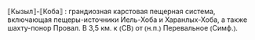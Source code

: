 ---
---

⟦Кызыл⟧-⟦Коба⟧
: грандиозная карстовая пещерная система, включающая пещеры-источники Иель-Хоба и Харанлых-Хоба, а также шахту-понор Провал. В 3,5 км. к ⦅СВ⦆ от ⦅н.п.⦆ Перевальное ⦅Симф.⦆.
